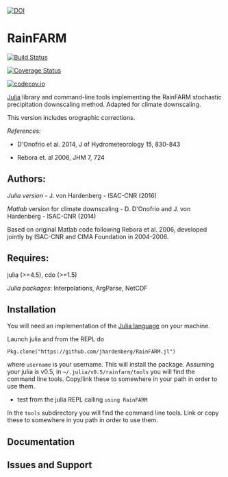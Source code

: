 [![DOI](https://zenodo.org/badge/75199877.svg)](https://zenodo.org/badge/latestdoi/75199877)

# RainFARM
  
[![Build Status](https://travis-ci.org/jhardenberg/RainFARM.jl.svg?branch=master)](https://travis-ci.org/jhardenberg/FooBar.jl)

[![Coverage Status](https://coveralls.io/repos/jhardenberg/RainFARM.jl/badge.svg?branch=master&service=github)](https://coveralls.io/github/jhardenberg/FooBar.jl?branch=master)

[![codecov.io](http://codecov.io/github/jhardenberg/RainFARM.jl/coverage.svg?branch=master)](http://codecov.io/github/jhardenberg/FooBar.jl?branch=master)

[Julia](https://julialang.org/) library and command-line tools implementing the RainFARM stochastic precipitation downscaling method.
Adapted for climate downscaling.

This version includes orographic corrections.

*References:*

- D'Onofrio et al. 2014, J of Hydrometeorology 15, 830-843

- Rebora et. al 2006, JHM 7, 724 

## Authors: 

*Julia version* - J. von Hardenberg - ISAC-CNR (2016)

*Matlab* version for climate downscaling - D. D'Onofrio and J. von Hardenberg - ISAC-CNR (2014)

Based on original Matlab code following Rebora et al. 2006, developed jointly by ISAC-CNR and CIMA Foundation in 2004-2006.

## Requires: 

julia (>=4.5), cdo (>=1.5)

*Julia packages*: Interpolations, ArgParse, NetCDF

## Installation

You will need an implementation of the [Julia language](https://julialang.org/) on your machine. 

Launch julia and from the REPL do

    Pkg.clone("https://github.com/jhardenberg/RainFARM.jl")

where `username` is your username. This will install the package. 
Assuming your julia is v0.5, in `~/.julia/v0.5/rainfarm/tools` you will find the command line tools. Copy/link these to somewhere in your path in order to use them.

- test from the julia REPL calling `using RainFARM`

In the `tools` subdirectory you will find the command line tools. Link or copy these to somewhere in you path in order to use them.

## Documentation

## Issues and Support

